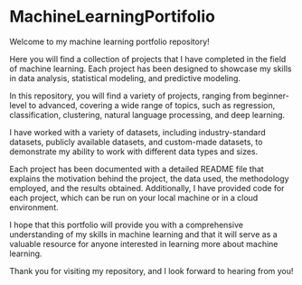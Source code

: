 # MachineLearningPortifolio

Welcome to my machine learning portfolio repository!

Here you will find a collection of projects that I have completed in the field of machine learning. Each project has been designed to showcase my skills in data analysis, statistical modeling, and predictive modeling.

In this repository, you will find a variety of projects, ranging from beginner-level to advanced, covering a wide range of topics, such as regression, classification, clustering, natural language processing, and deep learning.

I have worked with a variety of datasets, including industry-standard datasets, publicly available datasets, and custom-made datasets, to demonstrate my ability to work with different data types and sizes.

Each project has been documented with a detailed README file that explains the motivation behind the project, the data used, the methodology employed, and the results obtained. Additionally, I have provided code for each project, which can be run on your local machine or in a cloud environment.

I hope that this portfolio will provide you with a comprehensive understanding of my skills in machine learning and that it will serve as a valuable resource for anyone interested in learning more about machine learning.

Thank you for visiting my repository, and I look forward to hearing from you!